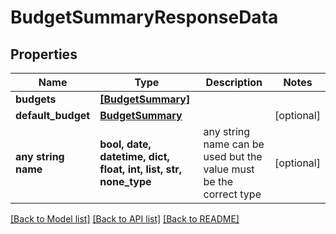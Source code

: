 # BudgetSummaryResponseData


## Properties
Name | Type | Description | Notes
------------ | ------------- | ------------- | -------------
**budgets** | [**[BudgetSummary]**](BudgetSummary.md) |  | 
**default_budget** | [**BudgetSummary**](BudgetSummary.md) |  | [optional] 
**any string name** | **bool, date, datetime, dict, float, int, list, str, none_type** | any string name can be used but the value must be the correct type | [optional]

[[Back to Model list]](../README.md#documentation-for-models) [[Back to API list]](../README.md#documentation-for-api-endpoints) [[Back to README]](../README.md)


